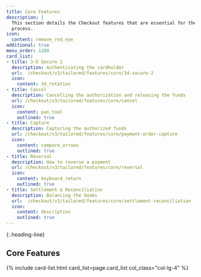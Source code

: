 ```yaml
---
title: Core Features
description: |
  This section details the Checkout features that are essential for the payment
  process.
icon:
  content: remove_red_eye
additional: true
menu_order: 1100
card_list:
- title: 3-D Secure 2
  description: Authenticating the cardholder
  url:  /checkout/v3/tailored/features/core/3d-secure-2
  icon:
    content: 3d_rotation
- title: Cancel
  description: Cancelling the authorization and releasing the funds
  url: /checkout/v3/tailored/features/core/cancel
  icon:
    content: pan_tool
    outlined: true
- title: Capture
  description: Capturing the authorized funds
  url: /checkout/v3/tailored/features/core/payment-order-capture
  icon:
    content: compare_arrows
    outlined: true
- title: Reversal
  description: How to reverse a payment
  url: /checkout/v3/tailored/features/core/reversal
  icon:
    content: keyboard_return
    outlined: true
- title: Settlement & Reconciliation
  description: Balancing the books
  url:  /checkout/v3/tailored/features/core/settlement-reconciliation
  icon:
    content: description
    outlined: true
---
```


{:.heading-line}

## Core Features

{% include card-list.html card_list=page.card_list
    col_class="col-lg-4" %}

